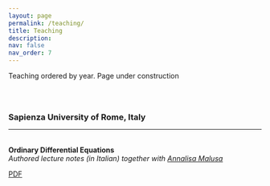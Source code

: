 ```yaml
---
layout: page
permalink: /teaching/
title: Teaching
description: 
nav: false
nav_order: 7
---
```


<p> 
Teaching ordered by year. 
Page under construction
</p>


<a id="sapienza"><h3 style="margin-top: 4rem; margin-bottom: 0.5rem;">Sapienza University of Rome, Italy</h3></a>
<hr style="color: var(--global-text-color); height: 1px; margin-bottom: 2rem;">

<b>Ordinary Differential Equations</b> 
<br>
<em>Authored lecture notes (in Italian) together with <a href = "https://scholar.google.com/citations?user=8_h1W8kAAAAJ">Annalisa Malusa</a></em>
<div class="links">
<a href="{{ Appunti_EDO.pdf | prepend: '/assets/pdf/teaching/2013/' | relative_url }}" class="btn btn-sm z-depth-0" role="button">PDF</a>
</div>




<!--
BUTTONS FOR LINK AND PDF
<div class="links">
<a href="{{ entry.website }}" class="btn btn-sm z-depth-0" role="button">Website</a>

<a class="abstract btn btn-sm z-depth-0" role="button">Abs</a>

<a href="{{ entry.pdf | prepend: '/assets/pdf/' | relative_url }}" class="btn btn-sm z-depth-0" role="button">PDF</a>
</div>
->
